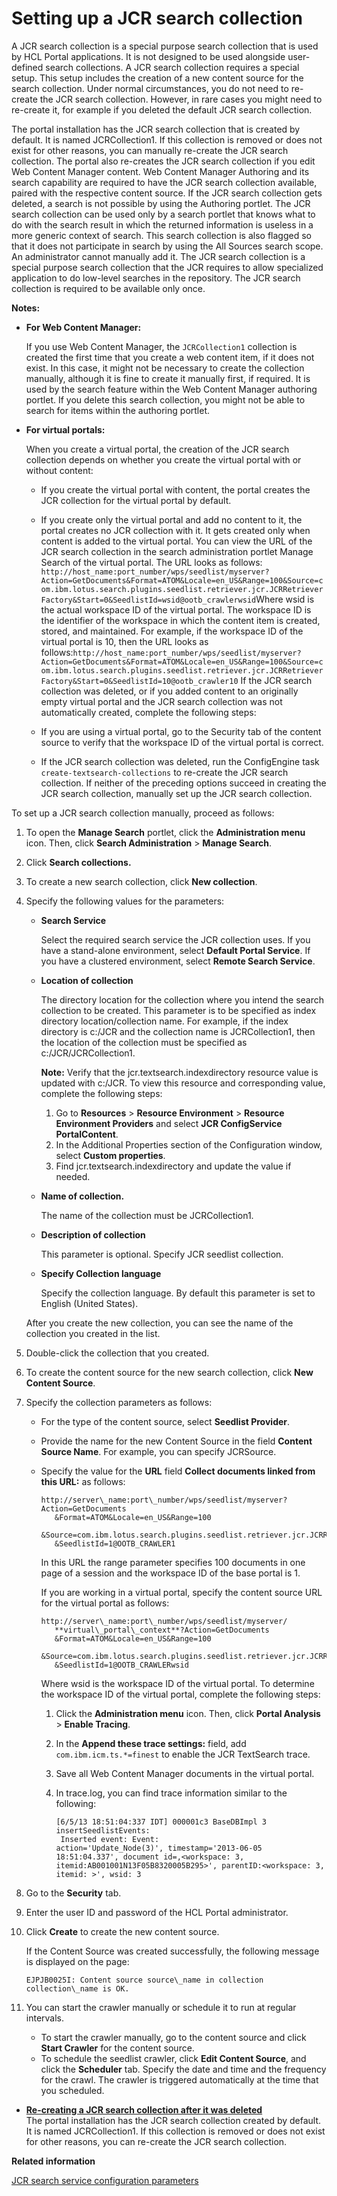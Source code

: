 # Setting up a JCR search collection

A JCR search collection is a special purpose search collection that is used by HCL Portal applications. It is not designed to be used alongside user-defined search collections. A JCR search collection requires a special setup. This setup includes the creation of a new content source for the search collection. Under normal circumstances, you do not need to re-create the JCR search collection. However, in rare cases you might need to re-create it, for example if you deleted the default JCR search collection.

The portal installation has the JCR search collection that is created by default. It is named JCRCollection1. If this collection is removed or does not exist for other reasons, you can manually re-create the JCR search collection. The portal also re-creates the JCR search collection if you edit Web Content Manager content. Web Content Manager Authoring and its search capability are required to have the JCR search collection available, paired with the respective content source. If the JCR search collection gets deleted, a search is not possible by using the Authoring portlet. The JCR search collection can be used only by a search portlet that knows what to do with the search result in which the returned information is useless in a more generic context of search. This search collection is also flagged so that it does not participate in search by using the All Sources search scope. An administrator cannot manually add it. The JCR search collection is a special purpose search collection that the JCR requires to allow specialized application to do low-level searches in the repository. The JCR search collection is required to be available only once.

**Notes:**

-   **For Web Content Manager:**

    If you use Web Content Manager, the `JCRCollection1` collection is created the first time that you create a web content item, if it does not exist. In this case, it might not be necessary to create the collection manually, although it is fine to create it manually first, if required. It is used by the search feature within the Web Content Manager authoring portlet. If you delete this search collection, you might not be able to search for items within the authoring portlet.

-   **For virtual portals:**

    When you create a virtual portal, the creation of the JCR search collection depends on whether you create the virtual portal with or without content:

    -   If you create the virtual portal with content, the portal creates the JCR collection for the virtual portal by default.
    -   If you create only the virtual portal and add no content to it, the portal creates no JCR collection with it. It gets created only when content is added to the virtual portal.
    You can view the URL of the JCR search collection in the search administration portlet Manage Search of the virtual portal. The URL looks as follows: `http://host_name:port_number/wps/seedlist/myserver?Action=GetDocuments&Format=ATOM&Locale=en_US&Range=100&Source=com.ibm.lotus.search.plugins.seedlist.retriever.jcr.JCRRetrieverFactory&Start=0&SeedlistId=wsid@ootb_crawlerwsid`Where wsid is the actual workspace ID of the virtual portal. The workspace ID is the identifier of the workspace in which the content item is created, stored, and maintained. For example, if the workspace ID of the virtual portal is 10, then the URL looks as follows:`http://host_name:port_number/wps/seedlist/myserver?Action=GetDocuments&Format=ATOM&Locale=en_US&Range=100&Source=com.ibm.lotus.search.plugins.seedlist.retriever.jcr.JCRRetrieverFactory&Start=0&SeedlistId=10@ootb_crawler10` If the JCR search collection was deleted, or if you added content to an originally empty virtual portal and the JCR search collection was not automatically created, complete the following steps:

    -   If you are using a virtual portal, go to the Security tab of the content source to verify that the workspace ID of the virtual portal is correct.
    -   If the JCR search collection was deleted, run the ConfigEngine task `create-textsearch-collections` to re-create the JCR search collection.
    If neither of the preceding options succeed in creating the JCR search collection, manually set up the JCR search collection.


To set up a JCR search collection manually, proceed as follows:

1.  To open the **Manage Search** portlet, click the **Administration menu** icon. Then, click **Search Administration** \> **Manage Search**.

2.  Click **Search collections.**

3.  To create a new search collection, click **New collection**.

4.  Specify the following values for the parameters:

    -   **Search Service**

        Select the required search service the JCR collection uses. If you have a stand-alone environment, select **Default Portal Service**. If you have a clustered environment, select **Remote Search Service**.

    -   **Location of collection**

        The directory location for the collection where you intend the search collection to be created. This parameter is to be specified as index directory location/collection name. For example, if the index directory is c:/JCR and the collection name is JCRCollection1, then the location of the collection must be specified as c:/JCR/JCRCollection1.

        **Note:** Verify that the jcr.textsearch.indexdirectory resource value is updated with c:/JCR. To view this resource and corresponding value, complete the following steps:

        1.  Go to **Resources** \> **Resource Environment** \> **Resource Environment Providers** and select **JCR ConfigService PortalContent**.
        2.  In the Additional Properties section of the Configuration window, select **Custom properties**.
        3.  Find jcr.textsearch.indexdirectory and update the value if needed.
    -   **Name of collection.**

        The name of the collection must be JCRCollection1.

    -   **Description of collection**

        This parameter is optional. Specify JCR seedlist collection.

    -   **Specify Collection language**

        Specify the collection language. By default this parameter is set to English \(United States\).

    After you create the new collection, you can see the name of the collection you created in the list.

5.  Double-click the collection that you created.

6.  To create the content source for the new search collection, click **New Content Source**.

7.  Specify the collection parameters as follows:

    -   For the type of the content source, select **Seedlist Provider**.
    -   Provide the name for the new Content Source in the field **Content Source Name**. For example, you can specify JCRSource.
    -   Specify the value for the **URL** field **Collect documents linked from this URL:** as follows:

        ```
        http://server\_name:port\_number/wps/seedlist/myserver?Action=GetDocuments
           &Format=ATOM&Locale=en_US&Range=100
           &Source=com.ibm.lotus.search.plugins.seedlist.retriever.jcr.JCRRetrieverFactory&Start=0
           &SeedlistId=1@OOTB_CRAWLER1
        ```

        In this URL the range parameter specifies 100 documents in one page of a session and the workspace ID of the base portal is 1.

        If you are working in a virtual portal, specify the content source URL for the virtual portal as follows:

        ```
        http://server\_name:port\_number/wps/seedlist/myserver/
           **virtual\_portal\_context**?Action=GetDocuments
           &Format=ATOM&Locale=en_US&Range=100
           &Source=com.ibm.lotus.search.plugins.seedlist.retriever.jcr.JCRRetrieverFactory&Start=0
           &SeedlistId=1@OOTB_CRAWLERwsid
        ```

        Where wsid is the workspace ID of the virtual portal. To determine the workspace ID of the virtual portal, complete the following steps:

        1.  Click the **Administration menu** icon. Then, click **Portal Analysis** \> **Enable Tracing**.
        2.  In the **Append these trace settings:** field, add `com.ibm.icm.ts.*=finest` to enable the JCR TextSearch trace.
        3.  Save all Web Content Manager documents in the virtual portal.
        4.  In trace.log, you can find trace information similar to the following:

            ```
            [6/5/13 18:51:04:337 IDT] 000001c3 BaseDBImpl 3 insertSeedlistEvents: 
             Inserted event: Event: 
            action='Update_Node(3)', timestamp='2013-06-05 18:51:04.337', document id=,<workspace: 3, itemid:AB001001N13F05B8320005B295>', parentID:<workspace: 3, itemid: >', wsid: 3 
            ```

8.  Go to the **Security** tab.

9.  Enter the user ID and password of the HCL Portal administrator.

10. Click **Create** to create the new content source.

    If the Content Source was created successfully, the following message is displayed on the page:

    ```
    EJPJB0025I: Content source source\_name in collection collection\_name is OK.
    ```

11. You can start the crawler manually or schedule it to run at regular intervals.

    -   To start the crawler manually, go to the content source and click **Start Crawler** for the content source.
    -   To schedule the seedlist crawler, click **Edit Content Source**, and click the **Scheduler** tab. Specify the date and time and the frequency for the crawl. The crawler is triggered automatically at the time that you scheduled.

-   **[Re-creating a JCR search collection after it was deleted](../admin-system/recreate_jcr_sc.md)**  
The portal installation has the JCR search collection created by default. It is named JCRCollection1. If this collection is removed or does not exist for other reasons, you can re-create the JCR search collection.


**Related information**  


[JCR search service configuration parameters](../admin-system/jcr_srrcfgsrvc.md)

